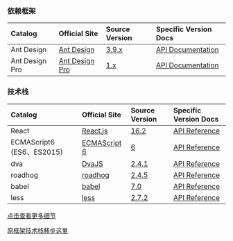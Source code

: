 ### 依赖框架
|Catalog                    |Official Site                 |Source Version  |Specific Version Docs|
|:--------------------------|:-----------------------------|:---------------|:--------------------|
|Ant Design                 |[Ant Design ][Ant-Design]      |[3.9.x][antd-3.9.x]|[API Documentation][antd-api]|
|Ant Design Pro             |[Ant Design Pro][Ant-Design]      |[1.x][antdPro-1.x]|[API Documentation][antdPro-api]|

### 技术栈
|Catalog                    |Official Site                 |Source Version  |Specific Version Docs|
|:--------------------------|:-----------------------------|:---------------|:--------------------|
|React              |[React.js][react]            |[16.2][react-16.2]   |[API Reference][react-API]|
|ECMAScript6 (ES6、ES2015)  |[ECMAScript 6][ECMAScript-6]  |[6][ECMAScript-6]   |[API Reference][es6-api]|
|dva  |[DvaJS][DvaJS]  |[2.4.1][DvaJs-2.4.1]   |[API Reference][DvaJs-api]|
|roadhog  |[roadhog][roadhog]  |[2.4.5][roadhog-2.4.5]  |[API Reference][roadhog-api]|
|babel  |[babel][babel]  |[7.0][babel-7.0] |[API Reference][babel-api]|
|less  |[less][less]  |[2.7.2][less-2.7.2] |[API Reference][less-api]|

[点击查看更多细节][more]

[原框架技术栈移步这里][more-old]

[react]: https://reactjs.org/
[react-16.2]: https://5abc31d8be40f1556f06c4be--reactjs.netlify.com/
[react-API]: https://5abc31d8be40f1556f06c4be--reactjs.netlify.com/docs/hello-world.html
[Ant-Design]: https://ant.design/index-cn
[antd-3.9.x]: https://github.com/ant-design/ant-design/tree/3.9.x
[antd-api]: https://ant.design/docs/react/introduce-cn
[Ant-Design-Pro]: https://v1.pro.ant.design/index-cn
[antdPro-1.x]: https://github.com/ant-design/ant-design-pro/tree/v1
[antdPro-api]: https://v1.pro.ant.design/docs/getting-started-cn
[more]: https://github.com/propersoft-cn/proper-enterprise-app/blob/master/README.md
[ECMAScript-6]: https://www.ecma-international.org/
[es6-api]: http://es6.ruanyifeng.com/
[DvaJS]: https://dvajs.com/
[DvaJs-2.4.1]: https://github.com/dvajs/dva/releases/tag/dva%402.4.1
[DvaJs-api]: https://dvajs.com/api/
[roadhog]: https://www.npmjs.com/package/roadhog
[roadhog-2.4.5]: https://github.com/sorrycc/roadhog/blob/2.4.x/README_zh-cn.md
[roadhog-api]: https://github.com/sorrycc/roadhog/blob/2.4.x/README_zh-cn.md
[babel]: https://babeljs.io/
[babel-7.0]: https://babeljs.io/
[babel-api]: https://babeljs.io/docs/en/7.0.0/index.html
[less]: http://lesscss.cn/
[less-2.7.2]: https://github.com/less/less.js/releases/tag/v2.7.2
[less-api]: http://lesscss.cn/usage/
[more-old]: ./README_old.md
